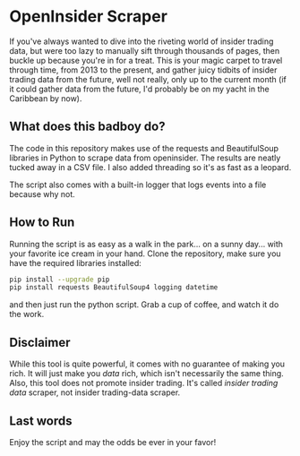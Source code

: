 # OpenInsider Scraper

If you've always wanted to dive into the riveting world of insider trading data, but were too lazy to manually sift through thousands of pages, then buckle up because you're in for a treat. This is your magic carpet to travel through time, from 2013 to the present, and gather juicy tidbits of insider trading data from the future, well not really, only up to the current month (if it could gather data from the future, I'd probably be on my yacht in the Caribbean by now). 

## What does this badboy do?

The code in this repository makes use of the requests and BeautifulSoup libraries in Python to scrape data from openinsider. The results are neatly tucked away in a CSV file. I also added threading so it's as fast as a leopard.

The script also comes with a built-in logger that logs events into a file because why not.

## How to Run

Running the script is as easy as a walk in the park... on a sunny day... with your favorite ice cream in your hand. Clone the repository, make sure you have the required libraries installed:
```bash
pip install --upgrade pip
pip install requests BeautifulSoup4 logging datetime
```
and then just run the python script. Grab a cup of coffee, and watch it do the work. 

## Disclaimer

While this tool is quite powerful, it comes with no guarantee of making you rich. It will just make you *data* rich, which isn't necessarily the same thing. Also, this tool does not promote insider trading. It's called *insider trading data* scraper, not insider trading-data scraper.

## Last words

Enjoy the script and may the odds be ever in your favor!
